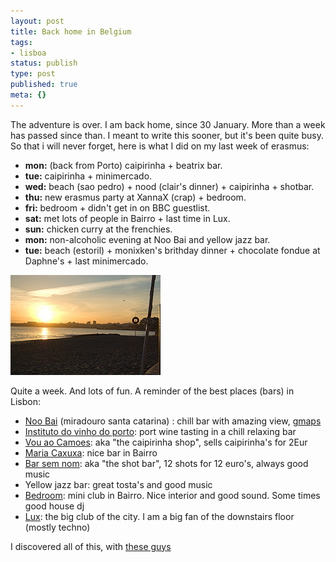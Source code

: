 ```yaml
---
layout: post
title: Back home in Belgium
tags:
- lisboa
status: publish
type: post
published: true
meta: {}
---
```


The adventure is over. I am back home, since 30 January. More than a week has passed since than. I meant to write this sooner, but it's been quite busy. So that i will never forget, here is what I did on my last week of erasmus:

* **mon:** (back from Porto) caipirinha + beatrix bar.
* **tue:** caipirinha + minimercado.
* **wed:** beach (sao pedro) + nood (clair's dinner) + caipirinha + shotbar.
* **thu:** new erasmus party at XannaX (crap) + bedroom.
* **fri:** bedroom + didn't get in on BBC guestlist.
* **sat:** met lots of people in Bairro + last time in Lux.
* **sun:** chicken curry at the frenchies.
* **mon:** non-alcoholic evening at Noo Bai and yellow jazz bar.
* **tue:** beach (estoril) + monixken's brithday dinner + chocolate fondue at Daphne's + last minimercado.

![sunset at Estoril beach](/images/sunset_at_estoril.jpg)

Quite a week. And lots of fun. A reminder of the best places (bars) in Lisbon:

* [Noo Bai](http://www.noobaicafe.com/) (miradouro santa catarina) : chill bar with amazing view, [gmaps](http://maps.google.com/maps?f=q&amp;hl=en&amp;geocode=&amp;q=noobai+cafe,+Miradouro+do+Adamastor,+lisboa&amp;ie=UTF8&amp;t=h&amp;ll=38.709479,-9.147846&amp;spn=0.001951,0.003009&amp;z=18)
* [Instituto do vinho do porto](http://goo.gl/maps/kRMcu): port wine tasting in a chill relaxing bar
* [Vou ao Camoes](https://www.facebook.com/VouAoCamoes): aka "the caipirinha shop", sells caipirinha's for 2Eur
* [Maria Caxuxa](http://www.tripadvisor.com/Restaurant_Review-g189158-d1014055-Reviews-Maria_Caxuxa-Lisbon_Estremadura.html): nice bar in Bairro
* [Bar sem nom](http://www.guiadacidade.pt/pt/e/bar-sem-nom-25088): aka "the shot bar", 12 shots for 12 euro's, always good music
* Yellow jazz bar: great tosta's and good music
* [Bedroom](http://www.visitar-lisbon.com/en/nightlife/lisbon-bars.html): mini club in Bairro. Nice interior and good sound. Some times good house dj
* [Lux](http://www.luxfragil.com/): the big club of the city. I am a big fan of the downstairs floor (mostly techno)

I discovered all of this, with [these guys](http://andrewsblog.org/2008/02/12/the-great-life-in-lisbon/)
